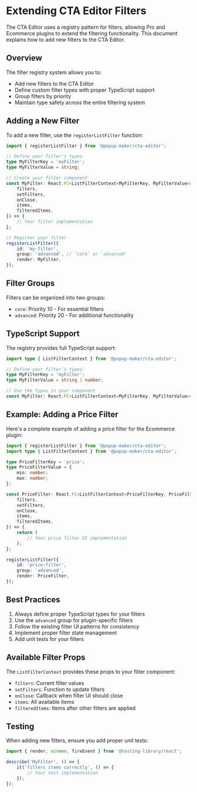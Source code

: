 # Extending CTA Editor Filters

The CTA Editor uses a registry pattern for filters, allowing Pro and Ecommerce plugins to extend the filtering functionality. This document explains how to add new filters to the CTA Editor.

## Overview

The filter registry system allows you to:

- Add new filters to the CTA Editor
- Define custom filter types with proper TypeScript support
- Group filters by priority
- Maintain type safety across the entire filtering system

## Adding a New Filter

To add a new filter, use the `registerListFilter` function:

```typescript
import { registerListFilter } from '@popup-maker/cta-editor';

// Define your filter's types
type MyFilterKey = 'myFilter';
type MyFilterValue = string;

// Create your filter component
const MyFilter: React.FC<ListFilterContext<MyFilterKey, MyFilterValue>> = ({
    filters,
    setFilters,
    onClose,
    items,
    filteredItems,
}) => {
    // Your filter implementation
};

// Register your filter
registerListFilter({
    id: 'my-filter',
    group: 'advanced', // 'core' or 'advanced'
    render: MyFilter,
});
```

## Filter Groups

Filters can be organized into two groups:

- `core`: Priority 10 - For essential filters
- `advanced`: Priority 20 - For additional functionality

## TypeScript Support

The registry provides full TypeScript support:

```typescript
import type { ListFilterContext } from '@popup-maker/cta-editor';

// Define your filter's types
type MyFilterKey = 'myFilter';
type MyFilterValue = string | number;

// Use the types in your component
const MyFilter: React.FC<ListFilterContext<MyFilterKey, MyFilterValue>> = ...
```

## Example: Adding a Price Filter

Here's a complete example of adding a price filter for the Ecommerce plugin:

```typescript
import { registerListFilter } from '@popup-maker/cta-editor';
import type { ListFilterContext } from '@popup-maker/cta-editor';

type PriceFilterKey = 'price';
type PriceFilterValue = {
    min: number;
    max: number;
};

const PriceFilter: React.FC<ListFilterContext<PriceFilterKey, PriceFilterValue>> = ({
    filters,
    setFilters,
    onClose,
    items,
    filteredItems,
}) => {
    return (
        // Your price filter UI implementation
    );
};

registerListFilter({
    id: 'price-filter',
    group: 'advanced',
    render: PriceFilter,
});
```

## Best Practices

1. Always define proper TypeScript types for your filters
2. Use the `advanced` group for plugin-specific filters
3. Follow the existing filter UI patterns for consistency
4. Implement proper filter state management
5. Add unit tests for your filters

## Available Filter Props

The `ListFilterContext` provides these props to your filter component:

- `filters`: Current filter values
- `setFilters`: Function to update filters
- `onClose`: Callback when filter UI should close
- `items`: All available items
- `filteredItems`: Items after other filters are applied

## Testing

When adding new filters, ensure you add proper unit tests:

```typescript
import { render, screen, fireEvent } from '@testing-library/react';

describe('MyFilter', () => {
    it('filters items correctly', () => {
        // Your test implementation
    });
});
```
